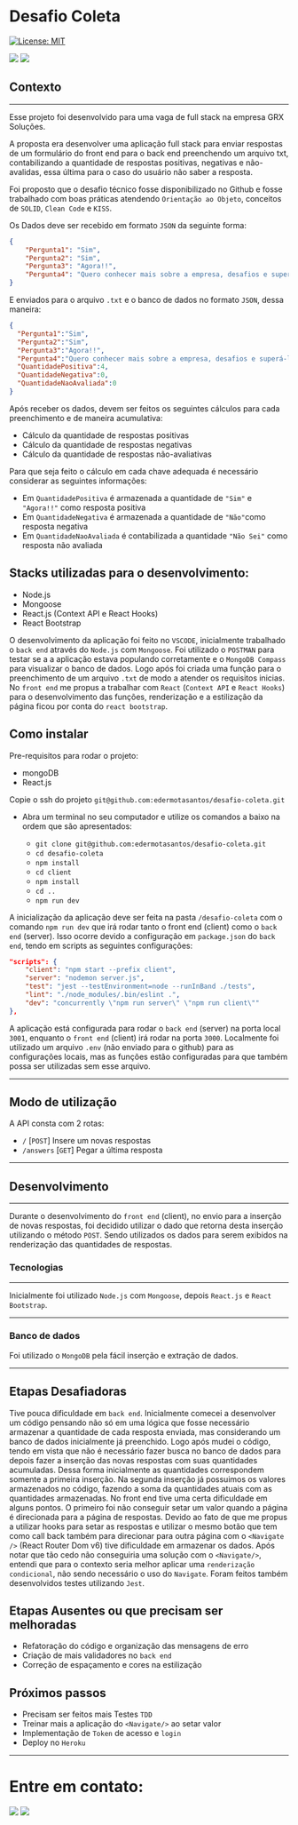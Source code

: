 # Desafio Coleta

[![License: MIT](https://img.shields.io/badge/License-MIT-green.svg)](https://opensource.org/licenses/MIT)

<div> 
  <a href="https://www.linkedin.com/in/eder-santos-dev/" target="_blank"><img src="https://img.shields.io/badge/-LinkedIn-%230077B5?style=for-the-badge&logo=linkedin&logoColor=white" target="_blank"></a> 
  <a href = "mailto:eder.mota@outlook.com"><img src="https://img.shields.io/badge/Microsoft_Outlook-0078D4?style=for-the-badge&logo=microsoft-outlook&logoColor=white" target="_blank"></a> 
</div>

## Contexto

---

Esse projeto foi desenvolvido para uma vaga de full stack na empresa GRX Soluções.

A proposta era desenvolver uma aplicação full stack para enviar respostas de um formulário do front end para o back end preenchendo um arquivo txt, contabilizando a quantidade de respostas positivas, negativas e não-avalidas, essa última para o caso do usuário não saber a resposta. 

Foi proposto que o desafio técnico fosse disponibilizado no Github e fosse trabalhado com boas práticas atendendo `Orientação ao Objeto`, conceitos de `SOLID`, `Clean Code` e `KISS`.

Os Dados deve ser recebido em formato `JSON` da seguinte forma:

```json
{
    "Pergunta1": "Sim",
    "Pergunta2": "Sim",
    "Pergunta3": "Agora!!",
    "Pergunta4": "Quero conhecer mais sobre a empresa, desafios e superá-los em conjunto com um time incrível!"
}
```

E enviados para o arquivo `.txt` e o banco de dados no formato `JSON`, dessa maneira:

```json
{
  "Pergunta1":"Sim",
  "Pergunta2":"Sim",
  "Pergunta3":"Agora!!",
  "Pergunta4":"Quero conhecer mais sobre a empresa, desafios e superá-los em conjunto com um time incrível!",
  "QuantidadePositiva":4,
  "QuantidadeNegativa":0,
  "QuantidadeNaoAvaliada":0
}
```

Após receber os dados, devem ser feitos os seguintes cálculos para cada preenchimento e de maneira acumulativa:
- Cálculo da quantidade de respostas positivas
- Cálculo da quantidade de respostas negativas
- Cálculo da quantidade de respostas não-avaliativas


Para que seja feito o cálculo em cada chave adequada é necessário considerar as seguintes informações: 
- Em `QuantidadePositiva` é armazenada a quantidade de `"Sim"` e `"Agora!!"` como resposta positiva
- Em `QuantidadeNegativa` é armazenada a quantidade de `"Não"`como resposta negativa
- Em `QuantidadeNaoAvaliada` é contabilizada a quantidade `"Não Sei"` como resposta não avaliada


## Stacks utilizadas para o desenvolvimento:
- Node.js
- Mongoose
- React.js (Context API e React Hooks)
- React Bootstrap

O desenvolvimento da aplicação foi feito no `VSCODE`, inicialmente trabalhado o `back end` através do `Node.js` com `Mongoose`. Foi utilizado o `POSTMAN` para testar se a a aplicação estava populando corretamente e o `MongoDB Compass` para visualizar o banco de dados. Logo após foi criada uma função para o preenchimento de um arquivo `.txt` de modo a atender os requisitos inicias.
No `front end` me propus a trabalhar com `React` (`Context API` e `React Hooks`) para o desenvolvimento das funções, renderização e a estilização da página ficou por conta do `react bootstrap`.

## Como instalar

Pre-requisitos para rodar o projeto: 
- mongoDB
- React.js

Copie o ssh do projeto `git@github.com:edermotasantos/desafio-coleta.git`

* Abra um terminal no seu computador e utilize os comandos a baixo na ordem que são apresentados:

  * `git clone git@github.com:edermotasantos/desafio-coleta.git`
  * `cd desafio-coleta`
  * `npm install`
  * `cd client`
  * `npm install`
  * `cd ..`
  * `npm run dev`

A inicialização da aplicação deve ser feita na pasta `/desafio-coleta` com o comando `npm run dev` que irá rodar tanto o front end (client) como o `back end` (server). Isso ocorre devido a configuração em `package.json` do `back end`, tendo em scripts as seguintes configurações:


```json
"scripts": {
    "client": "npm start --prefix client",
    "server": "nodemon server.js",
    "test": "jest --testEnvironment=node --runInBand ./tests",
    "lint": "./node_modules/.bin/eslint .",
    "dev": "concurrently \"npm run server\" \"npm run client\""
},
```

  
  A aplicação está configurada para rodar o `back end` (server) na porta local `3001`, enquanto o `front end` (client) irá rodar na porta `3000`. Localmente foi utilizado um arquivo `.env` (não enviado para o github) para as configurações locais, mas as funções estão configuradas para que também possa ser utilizadas sem esse arquivo.

---

## Modo de utilização

A API consta com 2 rotas: 
* `/` [`POST`] Insere um novas respostas
 * `/answers` [`GET`]  Pegar a última resposta
---

## Desenvolvimento

---
Durante o desenvolvimento do `front end` (client), no envio para a inserção de novas respostas, foi decidido utilizar o dado que retorna desta inserção utilizando o método `POST`. Sendo utilizados os dados para serem exibidos na renderização das quantidades de respostas.

### Tecnologias

---

Inicialmente foi utilizado `Node.js` com `Mongoose`, depois `React.js` e `React Bootstrap`.

---

### Banco de dados

Foi utilizado o `MongoDB` pela fácil inserção e extração de dados.

---

## Etapas Desafiadoras

Tive pouca dificuldade em `back end`. Inicialmente comecei a desenvolver um código pensando não só em uma lógica que fosse necessário armazenar a quantidade de cada resposta enviada, mas considerando um banco de dados inicialmente já preenchido. Logo após mudei o código, tendo em vista que não é necessário fazer busca no banco de dados para depois fazer a inserção das novas respostas com suas quantidades acumuladas. Dessa forma inicialmente as quantidades correspondem somente a primeira inserção. Na segunda inserção já possuimos os valores armazenados no código, fazendo a soma da quantidades atuais com as quantidades armazenadas. 
No front end tive uma certa dificuldade em alguns pontos. O primeiro foi não conseguir setar um valor quando a página é direcionada para a página de respostas. Devido ao fato de que me propus a utilizar hooks para setar as respostas e utilizar o mesmo botão que tem como call back também para direcionar para outra página com o `<Navigate />` (React Router Dom v6) tive dificuldade em armazenar os dados. Após notar que tão cedo não conseguiria uma solução com o `<Navigate/>`, entendi que para o contexto seria melhor aplicar uma `renderização condicional`, não sendo necessário o uso do `Navigate`.
Foram feitos também desenvolvidos testes utilizando `Jest`.

## Etapas Ausentes ou que precisam ser melhoradas

* Refatoração do código e organização das mensagens de erro
* Criação de mais validadores no `back end`
* Correção de espaçamento e cores na estilização


## Próximos passos

* Precisam ser feitos mais Testes `TDD`
* Treinar mais a aplicação do `<Navigate/>` ao setar valor
* Implementação de `Token` de acesso e `login`
* Deploy no `Heroku`


---


# Entre em contato:

<div> 
  <a href="https://www.linkedin.com/in/eder-santos-dev/" target="_blank"><img src="https://img.shields.io/badge/-LinkedIn-%230077B5?style=for-the-badge&logo=linkedin&logoColor=white" target="_blank"></a> 
  <a href = "mailto:eder.mota@outlook.com"><img src="https://img.shields.io/badge/Microsoft_Outlook-0078D4?style=for-the-badge&logo=microsoft-outlook&logoColor=white" target="_blank"></a> 
</div>
